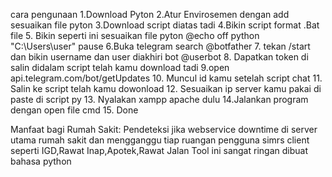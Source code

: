 cara pengunaan
1.Download Pyton
2.Atur Envirosemen dengan add sesuaikan file pyton
3.Download script diatas tadi 
4.Bikin script format .Bat file 
5. Bikin seperti ini sesuaikan file pyton @echo off
   python "C:\Users\user\"
   pause
6.Buka telegram search @botfather
7. tekan /start dan bikin username dan user diakhiri bot @userbot
8. Dapatkan token di salin didalam script telah kamu download tadi
9.open api.telegram.com/bot<scripttoken>/getUpdates 
10. Muncul id kamu setelah script chat
11. Salin ke script telah kamu dowonload
12. Sesuaikan ip server kamu pakai di paste di script py
13. Nyalakan xampp apache dulu
14.Jalankan program dengan open file cmd 
15. Done

Manfaat bagi Rumah Sakit:
Pendeteksi jika webservice downtime di server utama rumah sakit dan mengganggu tiap ruangan pengguna simrs client seperti IGD,Rawat Inap,Apotek,Rawat Jalan Tool ini sangat ringan dibuat bahasa python 
